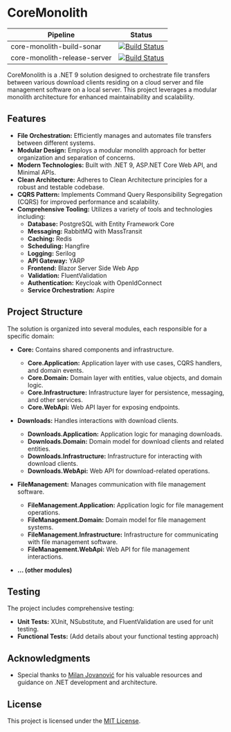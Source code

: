 ﻿# CoreMonolith

| Pipeline | Status |
|----------|--------|
|core-monolith-build-sonar | [![Build Status](https://dev.azure.com/zeox115/CoreMonolith/_apis/build/status%2Fcore-monolith-build-sonar?branchName=master&jobName=core_monolith_build_sonar)](https://dev.azure.com/zeox115/CoreMonolith/_build/latest?definitionId=4&branchName=master)|
|core-monolith-release-server | [![Build Status](https://dev.azure.com/zeox115/CoreMonolith/_apis/build/status%2Fcore-monolith-release-server?branchName=master&jobName=core_monolith_release_server)](https://dev.azure.com/zeox115/CoreMonolith/_build/latest?definitionId=5&branchName=master)|

CoreMonolith is a .NET 9 solution designed to orchestrate file transfers between various download clients residing on a cloud server and file management software on a local server. This project leverages a modular monolith architecture for enhanced maintainability and scalability.

## Features

*   **File Orchestration:** Efficiently manages and automates file transfers between different systems.
*   **Modular Design:** Employs a modular monolith approach for better organization and separation of concerns.
*   **Modern Technologies:** Built with .NET 9, ASP.NET Core Web API, and Minimal APIs.
*   **Clean Architecture:** Adheres to Clean Architecture principles for a robust and testable codebase.
*   **CQRS Pattern:** Implements Command Query Responsibility Segregation (CQRS) for improved performance and scalability.
*   **Comprehensive Tooling:** Utilizes a variety of tools and technologies including:
    *   **Database:** PostgreSQL with Entity Framework Core
    *   **Messaging:** RabbitMQ with MassTransit
    *   **Caching:** Redis
    *   **Scheduling:** Hangfire
    *   **Logging:** Serilog
    *   **API Gateway:** YARP
    *   **Frontend:** Blazor Server Side Web App
    *   **Validation:** FluentValidation
    *   **Authentication:** Keycloak with OpenIdConnect
    *   **Service Orchestration:** Aspire

## Project Structure

The solution is organized into several modules, each responsible for a specific domain:

*   **Core:** Contains shared components and infrastructure.
    *   **Core.Application:**  Application layer with use cases, CQRS handlers, and domain events.
    *   **Core.Domain:**  Domain layer with entities, value objects, and domain logic.
    *   **Core.Infrastructure:** Infrastructure layer for persistence, messaging, and other services.
    *   **Core.WebApi:**  Web API layer for exposing endpoints.

*   **Downloads:** Handles interactions with download clients.
    *   **Downloads.Application:** Application logic for managing downloads.
    *   **Downloads.Domain:** Domain model for download clients and related entities.
    *   **Downloads.Infrastructure:** Infrastructure for interacting with download clients.
    *   **Downloads.WebApi:**  Web API for download-related operations.

*   **FileManagement:** Manages communication with file management software.
    *   **FileManagement.Application:** Application logic for file management operations.
    *   **FileManagement.Domain:** Domain model for file management systems.
    *   **FileManagement.Infrastructure:** Infrastructure for communicating with file management software.
    *   **FileManagement.WebApi:** Web API for file management interactions.

*   **... (other modules)**

## Testing

The project includes comprehensive testing:

*   **Unit Tests:** XUnit, NSubstitute, and FluentValidation are used for unit testing.
*   **Functional Tests:** (Add details about your functional testing approach)

## Acknowledgments

*   Special thanks to [Milan Jovanović](https://www.youtube.com/@MilanJovanovicTech) for his valuable resources and guidance on .NET development and architecture.

## License

This project is licensed under the [MIT License](LICENSE).